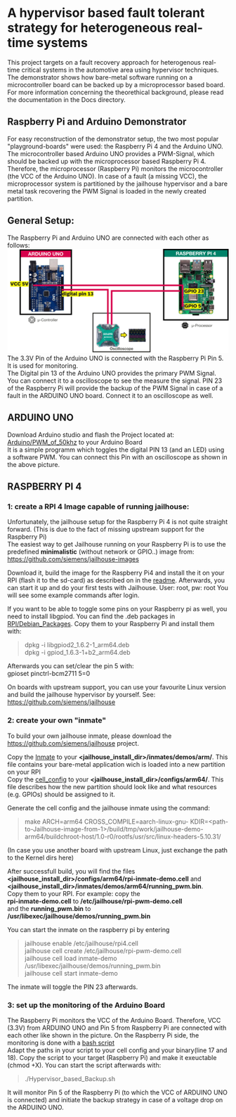 # A hypervisor based fault tolerant strategy for heterogeneous real-time systems

This project targets on a fault recovery approach for heterogenous real-time critical systems in the automotive area using hypervisor techniques.
The demonstrator shows how bare-metal software running on a microcontroller board can be backed up by a microprocessor based board.
For more information concerning the theorethical background, please read the documentation in the Docs directory.                                                    

## Raspberry Pi and Arduino Demonstrator
For easy reconstruction of the demonstrator setup, the two most popular "playground-boards" were used: the Raspberry Pi 4 and the Arduino UNO.
The microcontroller based Arduino UNO provides a PWM-Signal, which should be backed up with the microprocessor based Raspberry Pi 4.
Therefore, the microprocessor (Raspberry Pi) monitors the microcontroller (the VCC of the Arduino UNO). In case of a fault (a missing VCC), the microprocessor system is partitioned by the jailhouse hypervisor and a bare metal task recovering the PWM Signal is loaded in the newly created partition.

## General Setup:
The Raspberry Pi and Arduino UNO are connected with each other as follows:
![Alt text](https://github.com/lej35340/Hypervisor_based_backup_demo/blob/main/Documentation/Experimental_Setup_Scheme.png)
The 3.3V Pin of the Arduino UNO is connected with the Raspberry Pi Pin 5. It is used for monitoring. <br>
The Digital pin 13 of the Arduino UNO provides the primary PWM Signal. You can connect it to a oscilloscope to see the measure the signal.
PIN 23 of the Raspberry Pi will provide the backup of the PWM Signal in case of a fault in the ARDUINO UNO board. Connect it to an oscilloscope as well.



## ARDUINO UNO
Download Arduino studio and flash the Project located at: [Arduino/PWM_of_50khz](Arduino) to your Arduino Board<br>
It is a simple programm which toggles the digital PIN 13 (and an LED) using a software PWM. You can connect this Pin with an oscilloscope as shown in the above picture.


## RASPBERRY PI 4
### 1: create a RPI 4 Image capable of running jailhouse:

Unfortunately, the jailhouse setup for the Raspberry Pi 4 is not quite straight forward. (This is due to the fact of missing upstream support for the Raspberry Pi) <br>
The easiest way to get Jailhouse running on your Raspberry Pi is to use the predefined **minimalistic** (without network or GPIO..) image from:
https://github.com/siemens/jailhouse-images

Download it, build the image for the Raspberry Pi4 and install the it on your RPI (flash it to the sd-card) as described on in the [readme](https://github.com/siemens/jailhouse-images). Afterwards, you can start it up and do your first tests with Jailhouse.
User: root, pw: root
You will see some example commands after login.

If you want to be able to toggle some pins on your Raspberry pi as well, you need to install libgpiod. You can find the .deb packages in [RPI/Debian_Packages](RPI/Debian_Packages). Copy them to your Raspberry Pi and install them with: <br>
> dpkg -i libgpiod2_1.6.2-1_arm64.deb <br>
> dpkg -i gpiod_1.6.3-1+b2_arm64.deb

Afterwards you can set/clear the pin 5 with: <br>
gpioset pinctrl-bcm2711 5=0

On boards with upstream support, you can use your favourite Linux version and build the jailhouse hypervisor by yourself. See:
https://github.com/siemens/jailhouse


### 2: create your own "inmate"

To build your own jailhouse inmate, please download the 
https://github.com/siemens/jailhouse
project.

Copy the [Inmate](RPI/Jailhouse_inmate/running_pwm.c) to your **<jailhouse_install_dir>/inmates/demos/arm/**.  This file contains your bare-metal application wich is loaded into a new partition on your RPI<br>
Copy the [cell_config](RPI/Jailhouse_inmate/rpi4-inmate-demo.c) to  your **<jailhouse_install_dir>/configs/arm64/**. This file describes how the new partition should look like and what resources (e.g. GPIOs) should be assigned to it. <br>

Generate the cell config and the jailhouse inmate using the command:
> make ARCH=arm64 CROSS_COMPILE=aarch-linux-gnu- KDIR=\<path-to-Jailhouse-image-from-1\>/build/tmp/work/jailhouse-demo-arm64/buildchroot-host/1.0-r0/rootfs/usr/src/linux-headers-5.10.31/ <br>

  (In case you use another board with upstream Linux, just exchange the path to the Kernel dirs here)

After successfull build, you will find the files **<jailhouse_install_dir>/configs/arm64/rpi-inmate-demo.cell** and **<jailhouse_install_dir>/inmates/demos/arm64/running_pwm.bin**. <br>
  Copy them to your RPI. For example: copy the <br>**rpi-inmate-demo.cell** to **/etc/jailhouse/rpi-pwm-demo.cell** <br> and the **running_pwm.bin** to **/usr/libexec/jailhouse/demos/running_pwm.bin** <br>
  
You can start the inmate on the raspberry pi by entering <br> 
  > jailhouse enable /etc/jailhouse/rpi4.cell <br> 
  > jailhouse cell create /etc/jailhouse/rpi-pwm-demo.cell <br> 
  > jailhouse cell load inmate-demo /usr/libexec/jailhouse/demos/running_pwm.bin <br> 
  > jailhouse cell start inmate-demo <br>  
  
The inmate will toggle the PIN 23 afterwards.

### 3: set up the monitoring of the Arduino Board
The Raspberry Pi monitors the VCC of the Arduino Board. Therefore, VCC (3.3V) from ARDUINO UNO and Pin 5 from Raspberry Pi are connected with each other like shown in the picture. On the Raspberry Pi side, the monitoring is done with a [bash script](RPI/Bash/Hypervisor_based_Backup.sh)
<br>
Adapt the paths in your script to your cell config and your binary(line 17 and 18).
Copy the script to your target (Raspberry Pi) and make it exeuctable (chmod +X).
You can start the script afterwards with: <br>
>./Hypervisor_based_Backup.sh<br>

It will monitor Pin 5 of the Raspberry Pi (to which the VCC of ARDUINO UNO is connected) and initiate the backup strategy in case of a voltage drop on the ARDUINO UNO.
